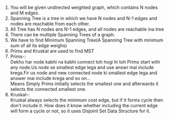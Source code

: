 1. You will be given undirected weighted graph, which contains N nodes and M edges.
2. Spanning Tree is a tree in which we have N nodes and N-1 edges and nodes are reachable from each other.
3. All Tree has N nodes ans N-1 edges, and all nodes are reachable ina tree
4. There can be multiple Spanning Trees of a graph.
5. We have to find Minimum Spanning Tree(A Spanning Tree with minimum sum of all its edge weighs)
6. Prims and Kruskal are used to find MST
7. Prims-:  
   Dekho har node kabhi na kabhi connect toh hogi hi toh Prims start with any node.Us node se smallest edge lega and use answr mai include krega.Fir us node and new connected node ki smallest edge lega and answer mai include krega and so on...  
   Means Simply Prims initially selects the smallest one and afterwards it selects the connected smallest one.
8. Kruskal-:  
   Kruskal always selects the minimum cost edge, but if it forms cycle then don't include it. How does it know whether including the current edge will form a cycle or not, so it uses Disjoint Set Data Structure for it.